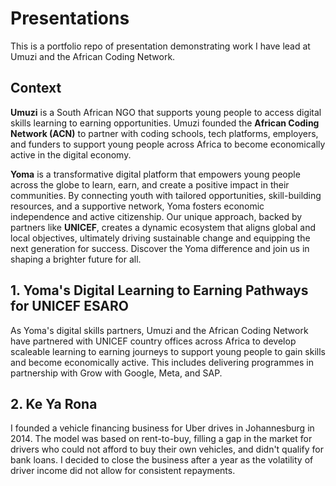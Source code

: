 # Presentations

This is a portfolio repo of presentation demonstrating work I have lead at Umuzi and the African Coding Network.

## Context
**Umuzi** is a South African NGO that supports young people to access digital skills learning to earning opportunities. Umuzi founded the **African Coding Network (ACN)** to partner with coding schools, tech platforms, employers, and funders to support young people across Africa to become economically active in the digital economy.

**Yoma** is a transformative digital platform that empowers young people across the globe to learn, earn, and create a positive impact in their communities. By connecting youth with tailored opportunities, skill-building resources, and a supportive network, Yoma fosters economic independence and active citizenship. Our unique approach, backed by partners like **UNICEF**, creates a dynamic ecosystem that aligns global and local objectives, ultimately driving sustainable change and equipping the next generation for success. Discover the Yoma difference and join us in shaping a brighter future for all.

## 1. Yoma's Digital Learning to Earning Pathways for UNICEF ESARO
As Yoma's digital skills partners, Umuzi and the African Coding Network have partnered with UNICEF country offices across Africa to develop scaleable learning to earning journeys to support young people to gain skills and become economically active. This includes delivering programmes in partnership with Grow with Google, Meta, and SAP.

## 2. Ke Ya Rona
I founded a vehicle financing business for Uber drives in Johannesburg in 2014. The model was based on rent-to-buy, filling a gap in the market for drivers who could not afford to buy their own vehicles, and didn't qualify for bank loans. I decided to close the business after a year as the volatility of driver income did not allow for consistent repayments.
